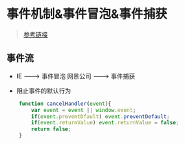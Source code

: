 # 事件机制&事件冒泡&事件捕获

> [参考链接](https://www.cnblogs.com/Chen-XiaoJun/p/6210987.html)

## 事件流

+ IE  ---> 事件冒泡           网景公司  ---> 事件捕获

+ 阻止事件的默认行为

```javaScript
    function cancelHandler(event){
        var event = event || window.event;
        if(event.preventDfault) event.preventDefault;
        if(event.returnValue) event.returnValue = false;
        return false;
    }
```